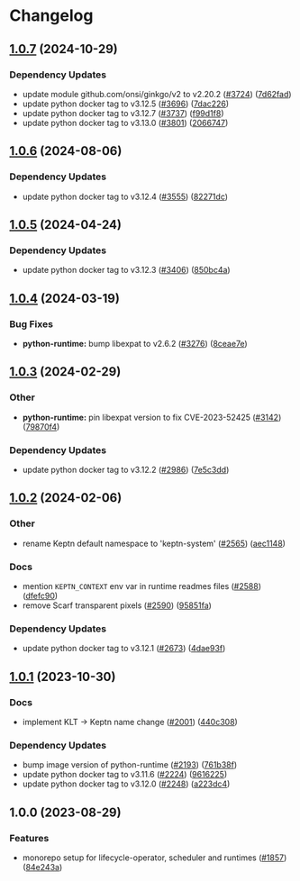 # Changelog

## [1.0.7](https://github.com/keptn/lifecycle-toolkit/compare/python-runtime-v1.0.6...python-runtime-v1.0.7) (2024-10-29)


### Dependency Updates

* update module github.com/onsi/ginkgo/v2 to v2.20.2 ([#3724](https://github.com/keptn/lifecycle-toolkit/issues/3724)) ([7d62fad](https://github.com/keptn/lifecycle-toolkit/commit/7d62fadadbd251debe2b2c0c46a9042538a70c71))
* update python docker tag to v3.12.5 ([#3696](https://github.com/keptn/lifecycle-toolkit/issues/3696)) ([7dac226](https://github.com/keptn/lifecycle-toolkit/commit/7dac22686f79f8175a8bc9aeb221c323f3cb411d))
* update python docker tag to v3.12.7 ([#3737](https://github.com/keptn/lifecycle-toolkit/issues/3737)) ([f99d1f8](https://github.com/keptn/lifecycle-toolkit/commit/f99d1f839d8263e311b974d7f1f999422be23496))
* update python docker tag to v3.13.0 ([#3801](https://github.com/keptn/lifecycle-toolkit/issues/3801)) ([2066747](https://github.com/keptn/lifecycle-toolkit/commit/206674751eaeaf98ef330677d36235f835e20e9c))

## [1.0.6](https://github.com/keptn/lifecycle-toolkit/compare/python-runtime-v1.0.5...python-runtime-v1.0.6) (2024-08-06)


### Dependency Updates

* update python docker tag to v3.12.4 ([#3555](https://github.com/keptn/lifecycle-toolkit/issues/3555)) ([82271dc](https://github.com/keptn/lifecycle-toolkit/commit/82271dc300a4f06178ead88e1b0365ada2601692))

## [1.0.5](https://github.com/keptn/lifecycle-toolkit/compare/python-runtime-v1.0.4...python-runtime-v1.0.5) (2024-04-24)


### Dependency Updates

* update python docker tag to v3.12.3 ([#3406](https://github.com/keptn/lifecycle-toolkit/issues/3406)) ([850bc4a](https://github.com/keptn/lifecycle-toolkit/commit/850bc4abae1b1bf52e10d45e30ffcf00fa2547a4))

## [1.0.4](https://github.com/keptn/lifecycle-toolkit/compare/python-runtime-v1.0.3...python-runtime-v1.0.4) (2024-03-19)


### Bug Fixes

* **python-runtime:** bump libexpat to v2.6.2 ([#3276](https://github.com/keptn/lifecycle-toolkit/issues/3276)) ([8ceae7e](https://github.com/keptn/lifecycle-toolkit/commit/8ceae7ef11443aea87d8c87e5643a987d3479f32))

## [1.0.3](https://github.com/keptn/lifecycle-toolkit/compare/python-runtime-v1.0.2...python-runtime-v1.0.3) (2024-02-29)


### Other

* **python-runtime:** pin libexpat version to fix CVE-2023-52425 ([#3142](https://github.com/keptn/lifecycle-toolkit/issues/3142)) ([79870f4](https://github.com/keptn/lifecycle-toolkit/commit/79870f459fc9da854c3f8ad6152768b3ab5ead46))


### Dependency Updates

* update python docker tag to v3.12.2 ([#2986](https://github.com/keptn/lifecycle-toolkit/issues/2986)) ([7e5c3dd](https://github.com/keptn/lifecycle-toolkit/commit/7e5c3dd0b6d65397c4184cecb1a88f0baaf5b5ab))

## [1.0.2](https://github.com/keptn/lifecycle-toolkit/compare/python-runtime-v1.0.1...python-runtime-v1.0.2) (2024-02-06)


### Other

* rename Keptn default namespace to 'keptn-system' ([#2565](https://github.com/keptn/lifecycle-toolkit/issues/2565)) ([aec1148](https://github.com/keptn/lifecycle-toolkit/commit/aec11489451ab1b0bcd69a6b90b0d45f69c5df7c))


### Docs

* mention `KEPTN_CONTEXT` env var in runtime readmes files ([#2588](https://github.com/keptn/lifecycle-toolkit/issues/2588)) ([dfefc90](https://github.com/keptn/lifecycle-toolkit/commit/dfefc90e9e5075ef130e3962b1ded983b2b213f4))
* remove Scarf transparent pixels ([#2590](https://github.com/keptn/lifecycle-toolkit/issues/2590)) ([95851fa](https://github.com/keptn/lifecycle-toolkit/commit/95851fa52cb3a6565a4b52ae0e8b00dcc9861a3b))


### Dependency Updates

* update python docker tag to v3.12.1 ([#2673](https://github.com/keptn/lifecycle-toolkit/issues/2673)) ([4dae93f](https://github.com/keptn/lifecycle-toolkit/commit/4dae93f48c0dfb391a7628c05bbe97404cc6a9da))

## [1.0.1](https://github.com/keptn/lifecycle-toolkit/compare/python-runtime-v1.0.0...python-runtime-v1.0.1) (2023-10-30)


### Docs

* implement KLT -&gt; Keptn name change ([#2001](https://github.com/keptn/lifecycle-toolkit/issues/2001)) ([440c308](https://github.com/keptn/lifecycle-toolkit/commit/440c3082e5400f89d791724651984ba2bc0a4724))


### Dependency Updates

* bump image version of python-runtime ([#2193](https://github.com/keptn/lifecycle-toolkit/issues/2193)) ([761b38f](https://github.com/keptn/lifecycle-toolkit/commit/761b38f35d7fa7cab5b67c79595ccac1d1534ad3))
* update python docker tag to v3.11.6 ([#2224](https://github.com/keptn/lifecycle-toolkit/issues/2224)) ([9616225](https://github.com/keptn/lifecycle-toolkit/commit/96162256d59fd62f94d239a8d31cd36c9d316b51))
* update python docker tag to v3.12.0 ([#2248](https://github.com/keptn/lifecycle-toolkit/issues/2248)) ([a223dc4](https://github.com/keptn/lifecycle-toolkit/commit/a223dc4c4b4de43e8f0ae469e831b1b44ded37c1))

## 1.0.0 (2023-08-29)


### Features

* monorepo setup for lifecycle-operator, scheduler and runtimes ([#1857](https://github.com/keptn/lifecycle-toolkit/issues/1857)) ([84e243a](https://github.com/keptn/lifecycle-toolkit/commit/84e243a213ffba86eddd51ccc4bf4dbd61140069))
